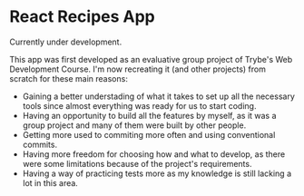 # React Recipes App
Currently under development.

This app was first developed as an evaluative group project of Trybe's Web Development Course.
I'm now recreating it (and other projects) from scratch for these main reasons:
- Gaining a better understading of what it takes to set up all the necessary tools since almost everything was ready for us to start coding.
- Having an opportunity to build all the features by myself, as it was a group project and many of them were built by other people.
- Getting more used to commiting more often and using conventional commits.
- Having more freedom for choosing how and what to develop, as there were some limitations because of the project's requirements.
- Having a way of practicing tests more as my knowledge is still lacking a lot in this area.
